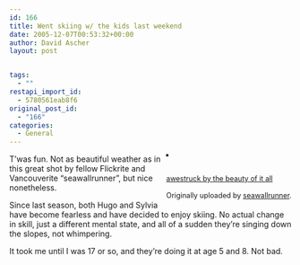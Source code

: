 ```yaml
---
id: 166
title: Went skiing w/ the kids last weekend
date: 2005-12-07T00:53:32+00:00
author: David Ascher
layout: post


tags:
  - ""
restapi_import_id:
  - 5780561eab8f6
original_post_id:
  - "166"
categories:
  - General
---
```

<div style="float:right;margin-left:10px;margin-bottom:10px;">
  <a href="http://www.flickr.com/photos/seawallrunner/70764894/" title="photo sharing"><img src="http://static.flickr.com/18/70764894_da9c82cf68_m.jpg" alt="" style="border:solid 2px #000000;" /></a><br /> <br /> <span style="font-size:.9em;margin-top:0;"><br /> <a href="http://www.flickr.com/photos/seawallrunner/70764894/">awestruck by the beauty of it all</a><br /> <br /> Originally uploaded by <a href="http://www.flickr.com/people/seawallrunner/">seawallrunner</a>.<br /> </span>
</div>

T&#8217;was fun. Not as beautiful weather as in this great shot by fellow Flickrite and Vancouverite &#8220;seawallrunner&#8221;, but nice nonetheless.

Since last season, both Hugo and Sylvia have become fearless and have decided to enjoy skiing. No actual change in skill, just a different mental state, and all of a sudden they&#8217;re singing down the slopes, not whimpering.

It took me until I was 17 or so, and they&#8217;re doing it at age 5 and 8. Not bad.